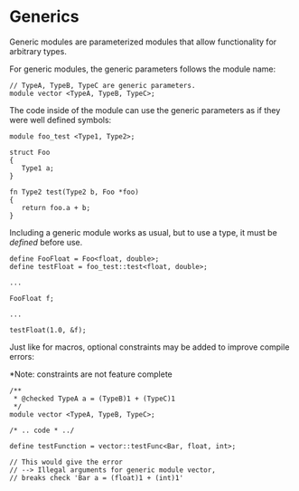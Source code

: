 # Generics

Generic modules are parameterized modules that allow functionality for arbitrary types.

For generic modules, the generic parameters follows the module name:

```
// TypeA, TypeB, TypeC are generic parameters.
module vector <TypeA, TypeB, TypeC>;
```

The code inside of the module can use the generic parameters as if they were well defined symbols:

```
module foo_test <Type1, Type2>;

struct Foo 
{
   Type1 a;
}

fn Type2 test(Type2 b, Foo *foo) 
{
   return foo.a + b;
}
```

Including a generic module works as usual, but to use a type, it must be *defined* before use.

```
define FooFloat = Foo<float, double>;
define testFloat = foo_test::test<float, double>;

...

FooFloat f;

...

testFloat(1.0, &f);

```

Just like for macros, optional constraints may be added to improve compile errors:

*Note: constraints are not feature complete 

```
/**
 * @checked TypeA a = (TypeB)1 + (TypeC)1
 */ 
module vector <TypeA, TypeB, TypeC>;

/* .. code * ../
```

```
define testFunction = vector::testFunc<Bar, float, int>;

// This would give the error 
// --> Illegal arguments for generic module vector, 
// breaks check 'Bar a = (float)1 + (int)1'
```


